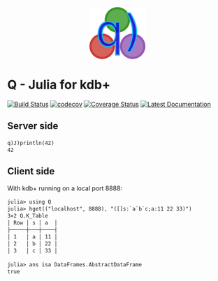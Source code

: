 <a name="logo"/>
<div align="center">
<a href="https://enlnt.github.io/Q.jl/latest">
<img src="docs/src/juq-logo.png" alt="Q Logo" width="128.5" height="119"></img>
</a>
</div>

# Q - Julia for kdb+
[![Build Status](https://travis-ci.org/enlnt/Q.jl.svg?branch=master)](https://travis-ci.org/enlnt/Q.jl)
[![codecov](https://codecov.io/gh/enlnt/Q.jl/branch/master/graph/badge.svg)](https://codecov.io/gh/enlnt/Q.jl)
[![Coverage Status](https://coveralls.io/repos/github/enlnt/Q.jl/badge.svg?branch=master)](https://coveralls.io/github/enlnt/Q.jl?branch=master)
[![Latest Documentation](https://img.shields.io/badge/docs-latest-blue.svg)](https://enlnt.github.io/Q.jl/latest)

## Server side

```
q)J)println(42)
42
```

## Client side

With kdb+ running on a local port 8888:

```
julia> using Q
julia> hget(("localhost", 8888), "([]s:`a`b`c;a:11 22 33)")
3×2 Q.K_Table
│ Row │ s │ a  │
├─────┼───┼────┤
│ 1   │ a │ 11 │
│ 2   │ b │ 22 │
│ 3   │ c │ 33 │

julia> ans isa DataFrames.AbstractDataFrame
true
```
